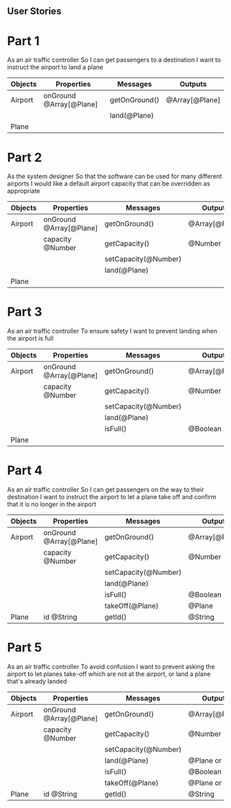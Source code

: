 ## User Stories

# Part 1

As an air traffic controller
So I can get passengers to a destination
I want to instruct the airport to land a plane

| Objects | Properties              | Messages      | Outputs        |
| ------- | ----------------------- | ------------- | -------------- |
| Airport | onGround @Array[@Plane] | getOnGround() | @Array[@Plane] |
|         |                         | land(@Plane)  |                |
| Plane   |                         |               |                |

# Part 2

As the system designer
So that the software can be used for many different airports
I would like a default airport capacity that can be overridden as appropriate

| Objects | Properties              | Messages             | Outputs        |
| ------- | ----------------------- | -------------------- | -------------- |
| Airport | onGround @Array[@Plane] | getOnGround()        | @Array[@Plane] |
|         | capacity @Number        | getCapacity()        | @Number        |
|         |                         | setCapacity(@Number) |                |
|         |                         | land(@Plane)         |                |
| Plane   |                         |                      |                |

# Part 3

As an air traffic controller
To ensure safety
I want to prevent landing when the airport is full

| Objects | Properties              | Messages             | Outputs        |
| ------- | ----------------------- | -------------------- | -------------- |
| Airport | onGround @Array[@Plane] | getOnGround()        | @Array[@Plane] |
|         | capacity @Number        | getCapacity()        | @Number        |
|         |                         | setCapacity(@Number) |                |
|         |                         | land(@Plane)         |                |
|         |                         | isFull()             | @Boolean       |
| Plane   |                         |                      |                |

# Part 4

As an air traffic controller
So I can get passengers on the way to their destination
I want to instruct the airport to let a plane take off and confirm that it is no longer in the airport

| Objects | Properties              | Messages             | Outputs        |
| ------- | ----------------------- | -------------------- | -------------- |
| Airport | onGround @Array[@Plane] | getOnGround()        | @Array[@Plane] |
|         | capacity @Number        | getCapacity()        | @Number        |
|         |                         | setCapacity(@Number) |                |
|         |                         | land(@Plane)         |                |
|         |                         | isFull()             | @Boolean       |
|         |                         | takeOff(@Plane)      | @Plane         |
| Plane   | id @String              | getId()              | @String        |

# Part 5

As an air traffic controller
To avoid confusion
I want to prevent asking the airport to let planes take-off which are not at the airport, or land a plane that's already landed

| Objects | Properties              | Messages             | Outputs         |
| ------- | ----------------------- | -------------------- | --------------- |
| Airport | onGround @Array[@Plane] | getOnGround()        | @Array[@Plane]  |
|         | capacity @Number        | getCapacity()        | @Number         |
|         |                         | setCapacity(@Number) |                 |
|         |                         | land(@Plane)         | @Plane or @Null |
|         |                         | isFull()             | @Boolean        |
|         |                         | takeOff(@Plane)      | @Plane or @Null |
| Plane   | id @String              | getId()              | @String         |